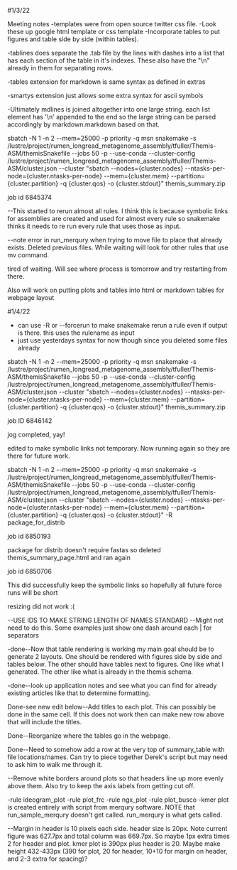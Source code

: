 #1/3/22

Meeting notes
-templates were from open source twitter css  file.
-Look these up google html template or css template
-Incorporate tables to put figures and table side by side (within tables).

-tablines does separate the .tab file by the lines with dashes into a list that has each section of the table in it's indexes. These also have the "\n" already in them for separating rows.

-tables extension for markdown is same syntax as defined in extras

-smartys extension just allows some extra syntax for ascii symbols

-Ultimately mdlines is joined altogether into one large string. each list element has '\n' appended to the end so the large string can be parsed accordingly by markdown.markdown based on that.

sbatch -N 1 -n 2 --mem=25000 -p priority -q msn snakemake -s /lustre/project/rumen_longread_metagenome_assembly/tfuller/Themis-ASM/themisSnakefile --jobs 50 -p --use-conda --cluster-config /lustre/project/rumen_longread_metagenome_assembly/tfuller/Themis-ASM/cluster.json --cluster "sbatch --nodes={cluster.nodes} --ntasks-per-node={cluster.ntasks-per-node} --mem={cluster.mem} --partition={cluster.partition} -q {cluster.qos} -o {cluster.stdout}" themis_summary.zip

job id 6845374

--This started to rerun almost all rules. I think this is because symbolic links for assemblies are created and used for almost every rule so snakemake thinks it needs to re run every rule that uses those as input.

--note error in run_merqury when trying to move file to place that already exists. Deleted previous files. While waiting will look for other rules that use mv command.

tired of waiting. Will see where process is tomorrow and try restarting from there.

Also will work on putting plots and tables into html or markdown tables for webpage layout

#1/4/22

- can use -R or --forcerun to make snakemake rerun a rule even if output is there. this uses the rulename as input
- just use yesterdays syntax for now though since you deleted some files already

sbatch -N 1 -n 2 --mem=25000 -p priority -q msn snakemake -s /lustre/project/rumen_longread_metagenome_assembly/tfuller/Themis-ASM/themisSnakefile --jobs 50 -p --use-conda --cluster-config /lustre/project/rumen_longread_metagenome_assembly/tfuller/Themis-ASM/cluster.json --cluster "sbatch --nodes={cluster.nodes} --ntasks-per-node={cluster.ntasks-per-node} --mem={cluster.mem} --partition={cluster.partition} -q {cluster.qos} -o {cluster.stdout}" themis_summary.zip

job ID 6846142

jog completed, yay!

edited to make symbolic links not temporary. Now running again so they are there for future work.

sbatch -N 1 -n 2 --mem=25000 -p priority -q msn snakemake -s /lustre/project/rumen_longread_metagenome_assembly/tfuller/Themis-ASM/themisSnakefile --jobs 50 -p --use-conda --cluster-config /lustre/project/rumen_longread_metagenome_assembly/tfuller/Themis-ASM/cluster.json --cluster "sbatch --nodes={cluster.nodes} --ntasks-per-node={cluster.ntasks-per-node} --mem={cluster.mem} --partition={cluster.partition} -q {cluster.qos} -o {cluster.stdout}" -R package_for_distrib

job id 6850193

package for distrib doesn't require fastas so deleted themis_summary_page.html and ran again

job id 6850706

This did successfully keep the symbolic links so hopefully all future force runs will be short

resizing did not work :(

--USE IDS TO MAKE STRING LENGTH OF NAMES STANDARD
--Might not need to do this. Some examples just show one dash around each | for separators


-done--Now that table rendering is working my main goal should be to generate 2 layouts. One should be rendered with figures side by side and tables below. The other should have tables next to figures. One like what I generated. The other like what is already in the themis schema.

-done--look up application notes and see what you can find for already existing articles like that to determine formatting.

Done-see new edit below--Add titles to each plot. This can possibly be done in the same cell. If this does not work then can make new row above that will include the titles.

Done--Reorganize where the tables go in the webpage.

Done--Need to somehow add a row at the very top of summary_table with file locations/names. Can try to piece together Derek's script but may need to ask him to walk me through it.

--Remove white borders around plots so that headers line up more evenly above them. Also try to keep the axis labels from getting cut off.

-rule ideogram_plot
-rule plot_frc
-rule ngx_plot
-rule plot_busco
-kmer plot is created entirely with script from merqury software. NOTE that run_sample_merqury doesn't get called. run_merqury is what gets called.

--Margin in header is 10 pixels each side. header size is 20px. Note current figure was 627.7px and total column was 669.7px. So maybe 1px extra times 2 for header and plot. kmer plot is 390px plus header is 20. Maybe make height 432-433px (390 for plot, 20 for header, 10+10 for margin on header, and 2-3 extra for spacing)?
